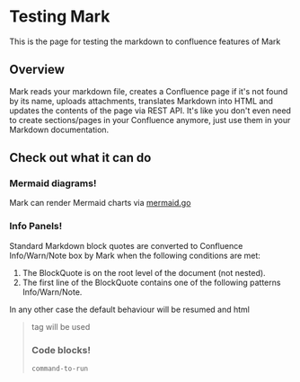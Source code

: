 <!-- Space: OC -->
<!-- Parent: Testing Mark -->
<!-- Title: Test -->

<!-- Include: ../templates/disclaimer.md -->


# Testing Mark

This is the page for testing the markdown to confluence features of Mark

## Overview

Mark reads your markdown file, creates a Confluence page if it's not found by its name, uploads attachments, translates Markdown into HTML and updates the contents of the page via REST API. It's like you don't even need to create sections/pages in your Confluence anymore, just use them in your Markdown documentation.

## Check out what it can do

### Mermaid diagrams!
Mark can render Mermaid charts via [mermaid.go](https://github.com/dreampuf/mermaid.go)  

### Info Panels!

Standard Markdown block quotes are converted to Confluence Info/Warn/Note box by Mark when the following conditions are met:

1. The BlockQuote is on the root level of the document (not nested).
2. The first line of the BlockQuote contains one of the following patterns Info/Warn/Note.

In any other case the default behaviour will be resumed and html <blockquote> tag will be used


### Code blocks!

```bash
command-to-run
```

